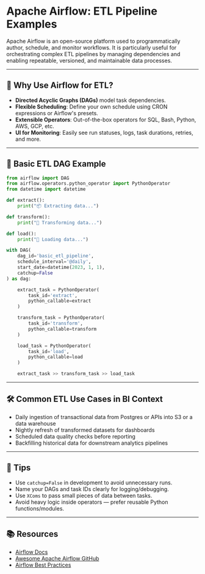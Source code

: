 # Apache Airflow: ETL Pipeline Examples

Apache Airflow is an open-source platform used to programmatically author, schedule, and monitor workflows. It is particularly useful for orchestrating complex ETL pipelines by managing dependencies and enabling repeatable, versioned, and maintainable data processes.

---

## 🚀 Why Use Airflow for ETL?

- **Directed Acyclic Graphs (DAGs)** model task dependencies.
- **Flexible Scheduling**: Define your own schedule using CRON expressions or Airflow's presets.
- **Extensible Operators**: Out-of-the-box operators for SQL, Bash, Python, AWS, GCP, etc.
- **UI for Monitoring**: Easily see run statuses, logs, task durations, retries, and more.

---

## 🧱 Basic ETL DAG Example

```python
from airflow import DAG
from airflow.operators.python_operator import PythonOperator
from datetime import datetime

def extract():
    print("📦 Extracting data...")

def transform():
    print("🔧 Transforming data...")

def load():
    print("🧩 Loading data...")

with DAG(
    dag_id='basic_etl_pipeline',
    schedule_interval='@daily',
    start_date=datetime(2023, 1, 1),
    catchup=False
) as dag:

    extract_task = PythonOperator(
        task_id='extract',
        python_callable=extract
    )

    transform_task = PythonOperator(
        task_id='transform',
        python_callable=transform
    )

    load_task = PythonOperator(
        task_id='load',
        python_callable=load
    )

    extract_task >> transform_task >> load_task
```

---

## 🛠️ Common ETL Use Cases in BI Context

- Daily ingestion of transactional data from Postgres or APIs into S3 or a data warehouse
- Nightly refresh of transformed datasets for dashboards
- Scheduled data quality checks before reporting
- Backfilling historical data for downstream analytics pipelines

---

## 📌 Tips

- Use `catchup=False` in development to avoid unnecessary runs.
- Name your DAGs and task IDs clearly for logging/debugging.
- Use `XComs` to pass small pieces of data between tasks.
- Avoid heavy logic inside operators — prefer reusable Python functions/modules.

---

## 📚 Resources

- [Airflow Docs](https://airflow.apache.org/docs/)
- [Awesome Apache Airflow GitHub](https://github.com/apache/airflow#resources)
- [Airflow Best Practices](https://airflow.apache.org/docs/apache-airflow/stable/best-practices.html)
